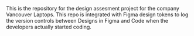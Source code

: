 This is the repository for the design assesment project for the company Vancouver Laptops. This repo is integrated with Figma design tokens to log the version controls between Designs in Figma and Code when the developers actually started coding.
